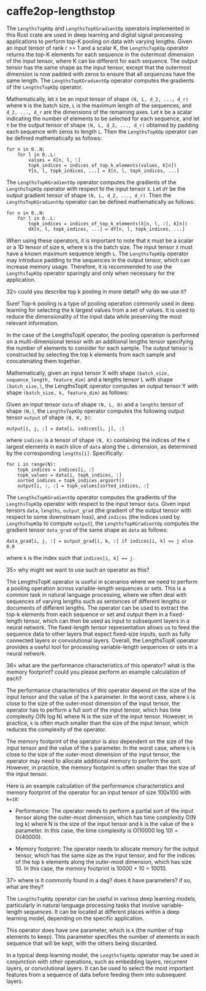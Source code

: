 # caffe2op-lengthstop

The `LengthsTopKOp` and `LengthsTopKGradientOp`
operators implemented in this Rust crate are used
in deep learning and digital signal processing
applications to perform top-K pooling on data with
varying lengths. Given an input tensor of rank
r >= 1 and a scalar K, the `LengthsTopKOp`
operator returns the top-K elements for each
sequence in the outermost dimension of the input
tensor, where K can be different for each
sequence. The output tensor has the same shape as
the input tensor, except that the outermost
dimension is now padded with zeros to ensure that
all sequences have the same length. The
`LengthsTopKGradientOp` operator computes the
gradients of the `LengthsTopKOp` operator.

Mathematically, let `X` be an input tensor of
shape `(N, L, d_2, ..., d_r)` where `N` is the
batch size, `L` is the maximum length of the
sequences, and `d_2, ..., d_r` are the dimensions
of the remaining axes. Let `K` be a scalar
indicating the number of elements to be selected
for each sequence, and let `Y` be the output
tensor of shape `(N, L, d_2, ..., d_r)` obtained
by padding each sequence with zeros to length
`L`. Then the `LengthsTopKOp` operator can be
defined mathematically as follows:

```
for n in 0..N:
    for l in 0..L:
        values = X[n, l, :]
        topk_indices = indices_of_top_k_elements(values, K[n])
        Y[n, l, topk_indices, ...] = X[n, l, topk_indices, ...]
```

The `LengthsTopKGradientOp` operator computes the
gradients of the `LengthsTopKOp` operator with
respect to the input tensor `X`. Let `dY` be the
output gradient tensor of shape `(N, L, d_2, ...,
d_r)`. Then the `LengthsTopKGradientOp` operator
can be defined mathematically as follows:

```
for n in 0..N:
    for l in 0..L:
        topk_indices = indices_of_top_k_elements(X[n, l, :], K[n])
        dX[n, l, topk_indices, ...] = dY[n, l, topk_indices, ...]
```

When using these operators, it is important to
note that `K` must be a scalar or a 1D tensor of
size `N`, where `N` is the batch size. The input
tensor `X` must have a known maximum sequence
length `L`. The `LengthsTopKOp` operator may
introduce padding to the sequences in the output
tensor, which can increase memory
usage. Therefore, it is recommended to use the
`LengthsTopKOp` operator sparingly and only when
necessary for the application.

32> could you describe top k pooling in more
detail? why do we use it?

Sure! Top-k pooling is a type of pooling operation
commonly used in deep learning for selecting the
k largest values from a set of values. It is used
to reduce the dimensionality of the input data
while preserving the most relevant information.

In the case of the LengthsTopK operator, the
pooling operation is performed on
a multi-dimensional tensor with an additional
lengths tensor specifying the number of elements
to consider for each sample. The output tensor is
constructed by selecting the top k elements from
each sample and concatenating them together.

Mathematically, given an input tensor X with shape
`(batch_size, sequence_length, feature_dim)` and
a lengths tensor L with shape `(batch_size,)`, the
LengthsTopK operator computes an output tensor
Y with shape `(batch_size, k, feature_dim)` as
follows:

Given an input tensor `data` of shape `(N, L, D)`
and a `lengths` tensor of shape `(N,)`, the
`LengthsTopKOp` operator computes the following
output tensor `output` of shape `(N, K, D)`:

```
output[i, j, :] = data[i, indices[i, j], :]
```

where `indices` is a tensor of shape `(N, K)`
containing the indices of the `K` largest elements
in each slice of `data` along the `L` dimension,
as determined by the corresponding
`lengths[i]`. Specifically:

```
for i in range(N):
    topk_indices = indices[i, :]
    topk_values = data[i, topk_indices, :]
    sorted_indices = topk_indices.argsort()
    output[i, :, :] = topk_values[sorted_indices, :]
```

The `LengthsTopKGradientOp` operator computes the
gradients of the `LengthsTopKOp` operator with
respect to the input tensor `data`. Given input
tensors `data`, `lengths`, `output_grad` (the
gradient of the output tensor with respect to some
downstream loss), and `indices` (the indices used
by `LengthsTopKOp` to compute `output`), the
`LengthsTopKGradientOp` computes the gradient
tensor `data_grad` of the same shape as `data` as
follows:

```
data_grad[i, j, :] = output_grad[i, k, :] if indices[i, k] == j else 0.0
```

where `k` is the index such that `indices[i, k] ==
j`.

35> why might we want to use such an operator as
this?

The LengthsTopK operator is useful in scenarios
where we need to perform a pooling operation
across variable-length sequences or sets. This is
a common task in natural language processing,
where we often deal with sequences of varying
lengths such as sentences of different lengths or
documents of different lengths. The operator can
be used to extract the top-k elements from each
sequence or set and output them in a fixed-length
tensor, which can then be used as input to
subsequent layers in a neural network. The
fixed-length tensor representation allows us to
feed the sequence data to other layers that expect
fixed-size inputs, such as fully connected layers
or convolutional layers. Overall, the LengthsTopK
operator provides a useful tool for processing
variable-length sequences or sets in a neural
network.

36> what are the performance characteristics of
this operator? what is the memory footprint? could
you please perform an example calculation of each?

The performance characteristics of this operator
depend on the size of the input tensor and the
value of the `k` parameter. In the worst case,
where `k` is close to the size of the outer-most
dimension of the input tensor, the operator has to
perform a full sort of the input tensor, which has
time complexity O(N log N) where N is the size of
the input tensor. However, in practice, `k` is
often much smaller than the size of the input
tensor, which reduces the complexity of the
operator.

The memory footprint of the operator is also
dependent on the size of the input tensor and the
value of the `k` parameter. In the worst case,
where `k` is close to the size of the outer-most
dimension of the input tensor, the operator may
need to allocate additional memory to perform the
sort. However, in practice, the memory footprint
is often smaller than the size of the input
tensor.

Here is an example calculation of the performance
characteristics and memory footprint of the
operator for an input tensor of size 100x100 with
`k=10`:

- Performance: The operator needs to perform
  a partial sort of the input tensor along the
  outer-most dimension, which has time complexity
  O(N log k) where N is the size of the input
  tensor and k is the value of the `k`
  parameter. In this case, the time complexity is
  O(10000 log 10) = O(40000).

- Memory footprint: The operator needs to allocate
  memory for the output tensor, which has the same
  size as the input tensor, and for the indices of
  the top k elements along the outer-most
  dimension, which has size 10. In this case, the
  memory footprint is 10000 + 10 = 10010.

37> where is it commonly found in a dag? does it
have parameters? if so, what are they?

The `LengthsTopKOp` operator can be useful in
various deep learning models, particularly in
natural language processing tasks that involve
variable-length sequences. It can be located at
different places within a deep learning model,
depending on the specific application.

This operator does have one parameter, which is
`k` (the number of top elements to keep). This
parameter specifies the number of elements in each
sequence that will be kept, with the others being
discarded.

In a typical deep learning model, the
`LengthsTopKOp` operator may be used in
conjunction with other operations, such as
embedding layers, recurrent layers, or
convolutional layers. It can be used to select the
most important features from a sequence of data
before feeding them into subsequent layers.
